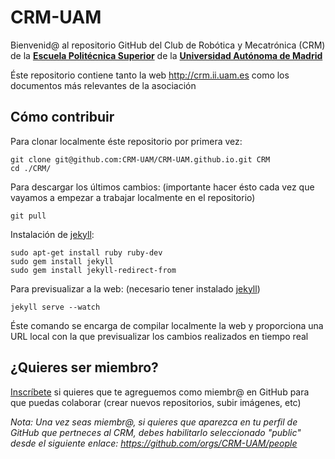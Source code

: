 # CRM-UAM

Bienvenid@ al repositorio GitHub del Club de Robótica y Mecatrónica (CRM) de la [**Escuela Politécnica Superior**](http://www.eps.uam.es/) de la [**Universidad Autónoma de Madrid**](http://www.uam.es/)  

Éste repositorio contiene tanto la web <http://crm.ii.uam.es> como los documentos más relevantes de la asociación



Cómo contribuir
--

Para clonar localmente éste repositorio por primera vez:
```
git clone git@github.com:CRM-UAM/CRM-UAM.github.io.git CRM
cd ./CRM/
```

Para descargar los últimos cambios: (importante hacer ésto cada vez que vayamos a empezar a trabajar localmente en el repositorio)
```
git pull
```

Instalación de [jekyll](http://jekyllrb.com/):
```
sudo apt-get install ruby ruby-dev
sudo gem install jekyll
sudo gem install jekyll-redirect-from
```

Para previsualizar a la web: (necesario tener instalado [jekyll](http://jekyllrb.com/))
```
jekyll serve --watch
```
Éste comando se encarga de compilar localmente la web y proporciona una URL local con la que previsualizar los cambios realizados en tiempo real


¿Quieres ser miembro?
--

[Inscríbete](http://crm.ii.uam.es/registro/) si quieres que te agreguemos como miembr@ en GitHub para que puedas colaborar (crear nuevos repositorios, subir imágenes, etc)

*Nota: Una vez seas miembr@, si quieres que aparezca en tu perfil de GitHub que pertneces al CRM, debes habilitarlo seleccionado "public" desde el siguiente enlace: <https://github.com/orgs/CRM-UAM/people>*


